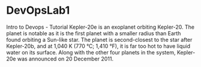 # DevOpsLab1
Intro to Devops - Tutorial
Kepler-20e is an exoplanet orbiting Kepler-20. The planet is notable as it is the first planet with a smaller radius than Earth found orbiting a Sun-like star. The planet is second-closest to the star after Kepler-20b, and at 1,040 K (770 °C; 1,410 °F), it is far too hot to have liquid water on its surface. Along with the other four planets in the system, Kepler-20e was announced on 20 December 2011.